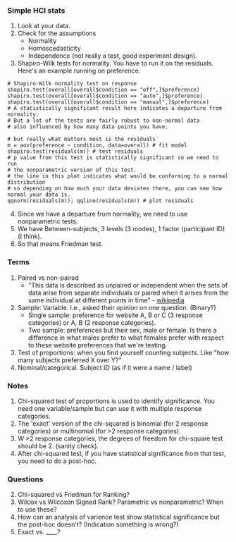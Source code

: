 ### Simple HCI stats

1. Look at your data.
2. Check for the assumptions
    - Normality
    - Homoscedasticity
    - Independence (not really a test, good experiment design).
3. Shapiro-Wilk tests for normality. You have to run it on the residuals. Here's an example running on preference.

```
# Shapiro-Wilk normality test on response
shapiro.test(overall[overall$condition == "off",]$preference)
shapiro.test(overall[overall$condition == "auto",]$preference)
shapiro.test(overall[overall$condition == "manual",]$preference)
# A statistically significant result here indicates a departure from normality.
# But a lot of the tests are fairly robust to non-normal data
# also influenced by how many data points you have.

# but really what matters most is the residuals
m = aov(preference ~ condition, data=overall) # fit model
shapiro.test(residuals(m)) # test residuals
# p value from this test is statistically significant so we need to run
# the nonparametric version of this test.
# the line in this plot indicates what would be conforming to a normal distribution
# so depending on how much your data deviates there, you can see how normal your data is.
qqnorm(residuals(m)); qqline(residuals(m)) # plot residuals

```

4. Since we have a departure from normality, we need to use nonparametric tests.
4. We have Between-subjects, 3 levels (3 modes), 1 factor (participant ID) (I think).
5. So that means Friedman test.

### Terms
1. Paired vs non-paired
    - "This data is described as unpaired or independent when the sets of data arise from separate individuals or paired when it arises from the same individual at different points in time" - [wikipedia](https://en.m.wikipedia.org/wiki/Paired_data)
2. Sample: Variable. I.e., asked their opinion on one question. (Binary?)
    - Single sample: preference for website A, B or C (3 response categories) or A, B (2 response categories).
    - Two sample: preferences but their sex, male or female. Is there a difference in what males prefer to what females prefer with respect to these website preferences that we're testing.
3. Test of proportions: when you find yourself counting subjects. Like "how many subjects preferred X over Y?"
4. Nominal/categorical. Subject ID (as if it were a name / label)

### Notes
1. Chi-squared test of proportions is used to identify significance. You need one variable/sample but can use it with multiple response categories.
2. The 'exact' version of the chi-squared is binomial (for 2 response categories) or multinomial (for >2 response categories).
3. W >2 response categories, the degrees of freedom for chi-square test should be 2. (sanity check).
4. After chi-squared test, if you have statistical significance from that test, you need to do a post-hoc.

### Questions
2. Chi-squared vs Friedman for Ranking?
3. Wilcox vs Wilcoxon Signed Rank? Parametric vs nonparametric? When to use these?
4. How can an analysis of varience test show statistical significance but the post-hoc doesn't? (Indication something is wrong?) 
5. Exact vs. ____?

